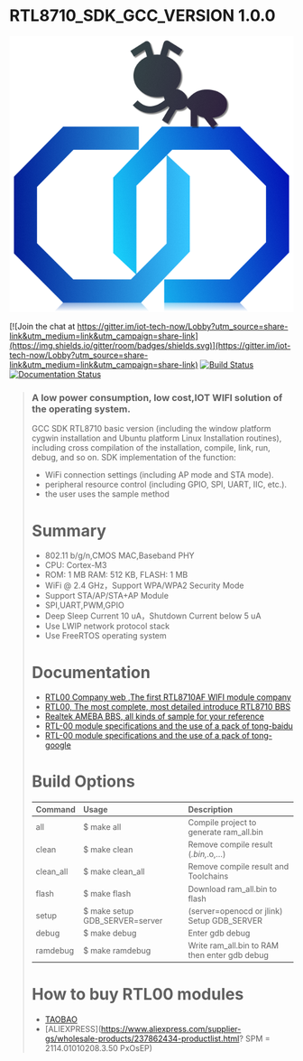 # **RTL8710_SDK_GCC_VERSION 1.0.0** #

![logo_ex_new.png](img/logo.png "logo")

[![Join the chat at https://gitter.im/iot-tech-now/Lobby?utm_source=share-link&utm_medium=link&utm_campaign=share-link](https://img.shields.io/gitter/room/badges/shields.svg)](https://gitter.im/iot-tech-now/Lobby?utm_source=share-link&utm_medium=link&utm_campaign=share-link)
[![Build Status](https://travis-ci.org/nodemcu/nodemcu-firmware.svg)](https://travis-ci.org/lvjh/RTL8710_SDK_GCC_VERSION)
[![Documentation Status](https://img.shields.io/badge/docs-latest-yellow.svg?style=flat)](http://rtl8710.iot-tech-now.com/rtl8710/site/)

> 
> ### A low power consumption, low cost,IOT WIFI solution of the operating system.
>    GCC SDK RTL8710 basic version (including the window platform cygwin installation and Ubuntu platform Linux Installation routines), 
> including cross compilation of the installation, compile, link, run, debug, and so on.
> SDK implementation of the function:
> - WiFi connection settings (including AP mode and STA mode).
> - peripheral resource control (including GPIO, SPI, UART, IIC, etc.).
> - the user uses the sample method
> 
> # Summary
> - 802.11 b/g/n,CMOS MAC,Baseband PHY
> - CPU: Cortex-M3 
> - ROM: 1 MB RAM: 512 KB, FLASH: 1 MB
> - WiFi @ 2.4 GHz，Support WPA/WPA2 Security Mode 
> - Support STA/AP/STA+AP Module
> - SPI,UART,PWM,GPIO 
> - Deep Sleep Current  10 uA，Shutdown Current below 5 uA 
> - Use LWIP network protocol stack
> - Use FreeRTOS operating system
> 
> 
> # Documentation
> - [RTL00 Company web ,The first RTL8710AF WIFI module company](http://www.iot-tech-now.com)
> - [RTL00, The most complete, most detailed introduce RTL8710 BBS](http://bbs.iot-tech-now.com)
> - [Realtek AMEBA BBS, all kinds of sample for your reference](http://www.amebaiot.com.cn/en/)
> - [RTL-00 module specifications and the use of a pack of tong-baidu](https://pan.baidu.com/s/1c24yc3u)
> - [RTL-00 module specifications and the use of a pack of tong-google](https://drive.google.com/drive/folders/0B5j2mJrdXJIMTUNBTW5Dai1sdEU)
> 
> 
> # Build Options
> | Command       |Usage          | Description  |
> | ------------- |:-------------| :-----|
> |all     | $ make all |Compile project to generate ram_all.bin |
> | clean     | $ make clean      |   Remove compile result (*.bin,*.o,…)|
> | clean_all | $ make clean_all   |   Remove compile result and Toolchains |
> | flash |  $ make flash |  Download  ram_all.bin to flash |
> |setup  | $ make setup GDB_SERVER=server   |  (server=openocd or jlink)	Setup GDB_SERVER |
> | debug |  $ make debug  |  Enter gdb debug |
> | ramdebug | $ make ramdebug   | Write ram_all.bin to RAM then enter gdb debug   |
> 
> 
> # How to buy RTL00 modules
> - [TAOBAO](https://shop144713139.taobao.com/index.htm?spm=2013.1.w5002-13891070375.2.S44Muz)
> - [ALIEXPRESS](https://www.aliexpress.com/supplier-gs/wholesale-products/237862434-productlist.html? SPM = 2114.01010208.3.50 PxOsEP)
> 